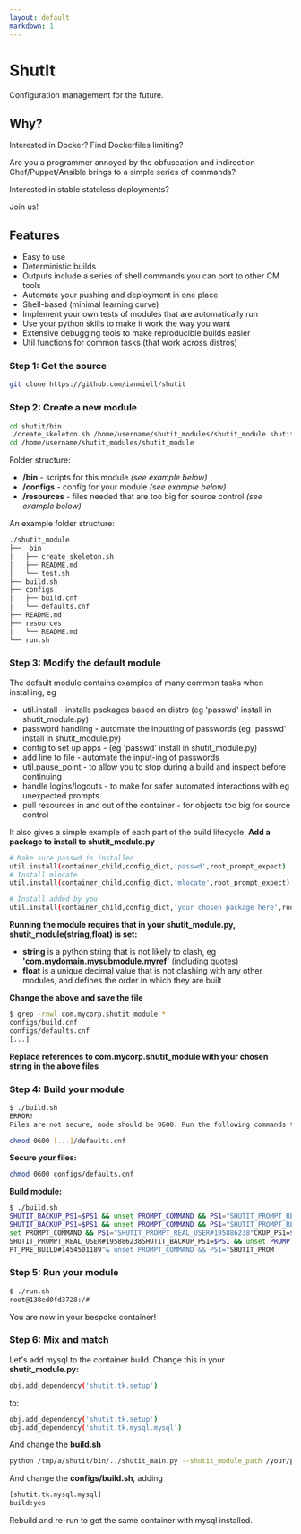 ```yaml
---
layout: default
markdown: 1
---
```

# ShutIt #

Configuration management for the future.

## Why? ##

Interested in Docker? Find Dockerfiles limiting?

Are you a programmer annoyed by the obfuscation and indirection Chef/Puppet/Ansible brings to a simple series of commands?

Interested in stable stateless deployments?

Join us!

## Features ##
 - Easy to use
 - Deterministic builds
 - Outputs include a series of shell commands you can port to other CM tools
 - Automate your pushing and deployment in one place
 - Shell-based (minimal learning curve)
 - Implement your own tests of modules that are automatically run
 - Use your python skills to make it work the way you want
 - Extensive debugging tools to make reproducible builds easier
 - Util functions for common tasks (that work across distros)

### Step 1: Get the source ###
```sh
git clone https://github.com/ianmiell/shutit
```

### Step 2: Create a new module ###

```sh
cd shutit/bin
./create_skeleton.sh /home/username/shutit_modules/shutit_module shutit_module
cd /home/username/shutit_modules/shutit_module
```

Folder structure:
 - **/bin** - scripts for this module *(see example below)*
 - **/configs** - config for your module *(see example below)*
 - **/resources** - files needed that are too big for source control *(see example below)*

An example folder structure:

```sh
./shutit_module
├──  bin
│   ├── create_skeleton.sh
│   ├── README.md
│   └── test.sh
├── build.sh
├── configs
│   ├── build.cnf
│   └── defaults.cnf
├── README.md
├── resources
│   └── README.md
└── run.sh
```

### Step 3: Modify the default module ###
The default module contains examples of many common tasks when installing, eg
 - util.install                               - installs packages based on distro (eg 'passwd' install in shutit_module.py)
 - password handling                          - automate the inputting of passwords (eg 'passwd' install in shutit_module.py)
 - config to set up apps                      - (eg 'passwd' install in shutit_module.py)
 - add line to file                           - automate the input-ing of passwords
 - util.pause_point                           - to allow you to stop during a build and inspect before continuing
 - handle logins/logouts                      - to make for safer automated interactions with eg unexpected prompts
 - pull resources in and out of the container - for objects too big for source control

It also gives a simple example of each part of the build lifecycle. **Add a package to install to shutit_module.py**

```sh
# Make sure passwd is installed
util.install(container_child,config_dict,'passwd',root_prompt_expect)
# Install mlocate
util.install(container_child,config_dict,'mlocate',root_prompt_expect)

# Install added by you
util.install(container_child,config_dict,'your chosen package here',root_prompt_expect)
```

**Running the module requires that in your shutit_module.py, shutit_module(string,float) is set:**

 - **string** is a python string that is not likely to clash, eg **'com.mydomain.mysubmodule.myref'** (including quotes)
 - **float** is a unique decimal value that is not clashing with any other modules, and defines the order in which they are built

**Change the above and save the file**

```sh
$ grep -rnwl com.mycorp.shutit_module *
configs/build.cnf
configs/defaults.cnf
[...]
```

**Replace references to com.mycorp.shutit_module with your chosen string in the above files**

### Step 4: Build your module ###

```sh
$ ./build.sh
ERROR!
Files are not secure, mode should be 0600. Run the following commands to correct:

chmod 0600 [...]/defaults.cnf
```

**Secure your files:**

```sh
chmod 0600 configs/defaults.cnf
```

**Build module:**

```sh
$ ./build.sh
SHUTIT_BACKUP_PS1=$PS1 && unset PROMPT_COMMAND && PS1="SHUTIT_PROMPT_REAL_USER#195886238"
SHUTIT_BACKUP_PS1=$PS1 && unset PROMPT_COMMAND && PS1="SHUTIT_PROMPT_REAL_USER#195886238"
set PROMPT_COMMAND && PS1="SHUTIT_PROMPT_REAL_USER#195886238"CKUP_PS1=$PS1 && un 
SHUTIT_PROMPT_REAL_USER#195886238SHUTIT_BACKUP_PS1=$PS1 && unset PROMPT_COMMAND && PS1="SHUTIT_PROMPT_PRE_BUILD#1454501189"
PT_PRE_BUILD#1454501189"& unset PROMPT_COMMAND && PS1="SHUTIT_PROM
```

### Step 5: Run your module ###

```sh
$ ./run.sh
root@138ed0fd3728:/#
```

You are now in your bespoke container!

### Step 6: Mix and match ###

Let's add mysql to the container build. Change this in your **shutit_module.py:**

```sh
obj.add_dependency('shutit.tk.setup')
```

to:

```sh
obj.add_dependency('shutit.tk.setup')
obj.add_dependency('shutit.tk.mysql.mysql')
```

And change the **build.sh**

```sh
python /tmp/a/shutit/bin/../shutit_main.py --shutit_module_path /your/path/to/shutit/example/mysql
```

And change the **configs/build.sh**, adding

```sh
[shutit.tk.mysql.mysql]
build:yes
```

Rebuild and re-run to get the same container with mysql installed.
